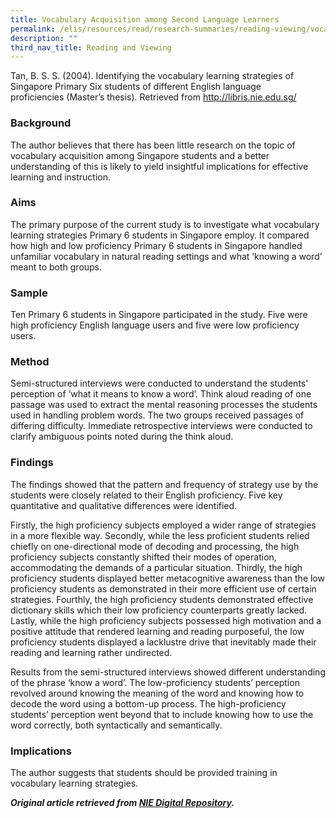 ```yaml
---
title: Vocabulary Acquisition among Second Language Learners
permalink: /elis/resources/read/research-summaries/reading-viewing/vocabulary-acquisition-language-learner/
description: ""
third_nav_title: Reading and Viewing
---
```

Tan, B. S. S. (2004). Identifying the vocabulary learning strategies of Singapore Primary Six students of different English language proficiencies (Master’s thesis). Retrieved from http://libris.nie.edu.sg/

### Background

The author believes that there has been little research on the topic of vocabulary acquisition among Singapore students and a better understanding of this is likely to yield insightful implications for effective learning and instruction.

### Aims

The primary purpose of the current study is to investigate what vocabulary learning strategies Primary 6 students in Singapore employ. It compared how high and low proficiency Primary 6 students in Singapore handled unfamiliar vocabulary in natural reading settings and what ‘knowing a word’ meant to both groups.

### Sample

Ten Primary 6 students in Singapore participated in the study. Five were high proficiency English language users and five were low proficiency users.

### Method

Semi-structured interviews were conducted to understand the students’ perception of ‘what it means to know a word’. Think aloud reading of one passage was used to extract the mental reasoning processes the students used in handling problem words. The two groups received passages of differing difficulty. Immediate retrospective interviews were conducted to clarify ambiguous points noted during the think aloud.

### Findings

The findings showed that the pattern and frequency of strategy use by the students were closely related to their English proficiency. Five key quantitative and qualitative differences were identified.

Firstly, the high proficiency subjects employed a wider range of strategies in a more flexible way. Secondly, while the less proficient students relied chiefly on one-directional mode of decoding and processing, the high proficiency subjects constantly shifted their modes of operation, accommodating the demands of a particular situation. Thirdly, the high proficiency students displayed better metacognitive awareness than the low proficiency students as demonstrated in their more efficient use of certain strategies. Fourthly, the high proficiency students demonstrated effective dictionary skills which their low proficiency counterparts greatly lacked. Lastly, while the high proficiency subjects possessed high motivation and a positive attitude that rendered learning and reading purposeful, the low proficiency students displayed a lacklustre drive that inevitably made their reading and learning rather undirected.

Results from the semi-structured interviews showed different understanding of the phrase ‘know a word’. The low-proficiency students’ perception revolved around knowing the meaning of the word and knowing how to decode the word using a bottom-up process. The high-proficiency students’ perception went beyond that to include knowing how to use the word correctly, both syntactically and semantically.

### Implications

The author suggests that students should be provided training in vocabulary learning strategies.


**_Original article retrieved from [NIE Digital Repository](https://repository.nie.edu.sg/)._**